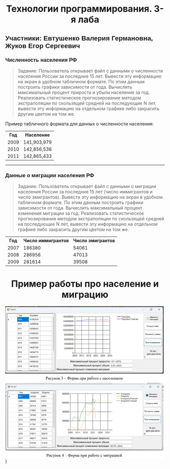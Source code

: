 <h1 align="center">Технологии программирования. 3-я лаба</h1>
<h2 style="font-family: Arial, sans-serif; text-align: left;">Участники: Евтушенко Валерия Германовна, Жуков Егор Сергеевич</h2>

<h3 style="font-family: Arial, sans-serif; text-align: left;">Численность населения РФ</h3>

> Задание: Пользователь открывает файл с данными о численности населения России за последние 15 лет. Вывести эту информацию на экран в удобном табличном формате. По этим данным построить графики зависимости от года. Вычислить максимальный процент прироста и убыли населения за год. Реализовать статистическое прогнозирование методом экстраполяции по скользящей средней на последующие N лет, вывести эту информацию на отдельном графике либо закрасить другим цветом на том же.

Пример табличного формата для данных о численности населения:
<table>
    <tr>
        <th>Год</th>
        <th>Население</th>
    </tr>
    <tr>
        <td>2009</td>
        <td>141,903,979</td>
    </tr>
    <tr>
        <td>2010</td>
        <td>142,856,536</td>
    </tr>
    <tr>
        <td>2011</td>
        <td>142,865,433</td>
    </tr>
</table>

<hr> <!-- Горизонтальная линия для разделения -->

<h3 style="font-family: Arial, sans-serif; text-align: left;">Данные о миграции населения РФ</h3>

> Задание: Пользователь открывает файл с данными о миграции населения России за последние 15 лет (число иммигрантов и число эмигрантов). Вывести эту информацию на экран в удобном табличном формате. По этим данным построить графики зависимости от года. Вычислить максимальный процент изменения миграции за год. Реализовать статистическое прогнозирование методом экстраполяции по скользящей средней на последующие N лет, вывести эту информацию на отдельном графике либо закрасить другим цветом на том же.

<table>
    <tr>
        <th>Год</th>
        <th>Число иммигрантов</th>
        <th>Число эмигрантов</th>
    </tr>
    <tr>
        <td>2007</td>
        <td>186380</td>
        <td>54061</td>
    </tr>
    <tr>
        <td>2008</td>
        <td>286956</td>
        <td>47013</td>
    </tr>
    <tr>
        <td>2009</td>
        <td>281614</td>
        <td>39508</td>
    </tr>
</table>

<h1 align="center">Пример работы про население и миграцию</h1>

<img src="https://github.com/loraks12/-3/blob/master/2024-05-28_09-23-32.png" alt="Пример работы про население и миграцию" style="display: block; margin-left: auto; margin-right: auto;">)
